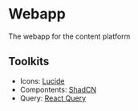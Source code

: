 # Webapp

The webapp for the content platform

## Toolkits

- Icons: [Lucide](https://lucide.dev/icons/)
- Compontents: [ShadCN](https://ui.shadcn.com)
- Query: [React Query](https://tanstack.com/query/latest/docs/)